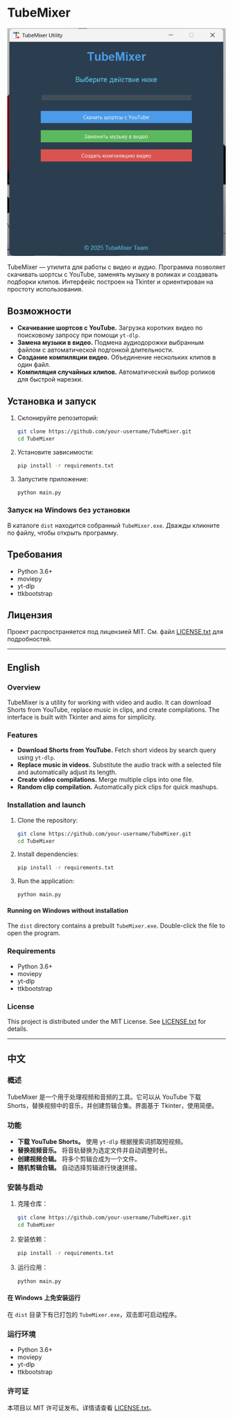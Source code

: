 # TubeMixer
![Скриншот приложения](image.png)

TubeMixer — утилита для работы с видео и аудио. Программа позволяет скачивать шортсы с YouTube, заменять музыку в роликах и создавать подборки клипов. Интерфейс построен на Tkinter и ориентирован на простоту использования.

## Возможности
- **Скачивание шортсов с YouTube.** Загрузка коротких видео по поисковому запросу при помощи `yt-dlp`.
- **Замена музыки в видео.** Подмена аудиодорожки выбранным файлом с автоматической подгонкой длительности.
- **Создание компиляции видео.** Объединение нескольких клипов в один файл.
- **Компиляция случайных клипов.** Автоматический выбор роликов для быстрой нарезки.

## Установка и запуск
1. Склонируйте репозиторий:
   ```bash
   git clone https://github.com/your-username/TubeMixer.git
   cd TubeMixer
   ```
2. Установите зависимости:
   ```bash
   pip install -r requirements.txt
   ```
3. Запустите приложение:
   ```bash
   python main.py
   ```

### Запуск на Windows без установки
В каталоге `dist` находится собранный `TubeMixer.exe`. Дважды кликните по файлу, чтобы открыть программу.

## Требования
- Python 3.6+
- moviepy
- yt-dlp
- ttkbootstrap

## Лицензия
Проект распространяется под лицензией MIT. См. файл [LICENSE.txt](LICENSE.txt) для подробностей.

---

## English

### Overview
TubeMixer is a utility for working with video and audio. It can download Shorts from YouTube, replace music in clips, and create compilations. The interface is built with Tkinter and aims for simplicity.

### Features
- **Download Shorts from YouTube.** Fetch short videos by search query using `yt-dlp`.
- **Replace music in videos.** Substitute the audio track with a selected file and automatically adjust its length.
- **Create video compilations.** Merge multiple clips into one file.
- **Random clip compilation.** Automatically pick clips for quick mashups.

### Installation and launch
1. Clone the repository:
   ```bash
   git clone https://github.com/your-username/TubeMixer.git
   cd TubeMixer
   ```
2. Install dependencies:
   ```bash
   pip install -r requirements.txt
   ```
3. Run the application:
   ```bash
   python main.py
   ```

#### Running on Windows without installation
The `dist` directory contains a prebuilt `TubeMixer.exe`. Double-click the file to open the program.

### Requirements
- Python 3.6+
- moviepy
- yt-dlp
- ttkbootstrap

### License
This project is distributed under the MIT License. See [LICENSE.txt](LICENSE.txt) for details.

---

## 中文

### 概述
TubeMixer 是一个用于处理视频和音频的工具。它可以从 YouTube 下载 Shorts，替换视频中的音乐，并创建剪辑合集。界面基于 Tkinter，使用简便。

### 功能
- **下载 YouTube Shorts。** 使用 `yt-dlp` 根据搜索词抓取短视频。
- **替换视频音乐。** 将音轨替换为选定文件并自动调整时长。
- **创建视频合辑。** 将多个剪辑合成为一个文件。
- **随机剪辑合辑。** 自动选择剪辑进行快速拼接。

### 安装与启动
1. 克隆仓库：
   ```bash
   git clone https://github.com/your-username/TubeMixer.git
   cd TubeMixer
   ```
2. 安装依赖：
   ```bash
   pip install -r requirements.txt
   ```
3. 运行应用：
   ```bash
   python main.py
   ```

#### 在 Windows 上免安装运行
在 `dist` 目录下有已打包的 `TubeMixer.exe`，双击即可启动程序。

### 运行环境
- Python 3.6+
- moviepy
- yt-dlp
- ttkbootstrap

### 许可证
本项目以 MIT 许可证发布。详情请查看 [LICENSE.txt](LICENSE.txt)。